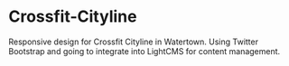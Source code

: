 Crossfit-Cityline
=================

Responsive design for Crossfit Cityline in Watertown. Using Twitter Bootstrap and going to integrate into LightCMS for content management.

